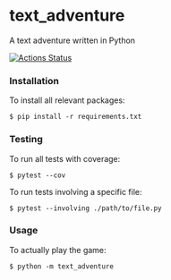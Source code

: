 # text_adventure
A text adventure written in Python

[![Actions Status](https://github.com/peritract/text_adventure/workflows/python_package/badge.svg)](https://github.com/peritract/text_adventure/actions)

### Installation

To install all relevant packages:

`$ pip install -r requirements.txt`

### Testing

To run all tests with coverage:

`$ pytest --cov`

To run tests involving a specific file:

`$ pytest --involving ./path/to/file.py`

### Usage

To actually play the game:

`$ python -m text_adventure`
